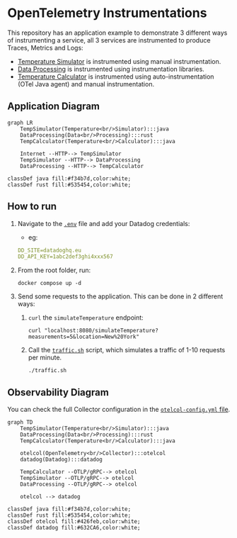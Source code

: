 # OpenTelemetry Instrumentations

This repository has an application example to demonstrate 3 different ways of instrumenting
a service, all 3 services are instrumented to produce Traces, Metrics and Logs:

- [Temperature Simulator](/src/temperature-simulator/) is instrumented using manual instrumentation.
- [Data Processing](/src/data-processing/) is instrumented using instrumentation libraries.
- [Temperature Calculator](/src/temperature-calculator/) is instrumented using auto-instrumentation
(OTel Java agent) and manual instrumentation.

## Application Diagram

```mermaid
graph LR
    TempSimulator(Temperature<br/>Simulator):::java
    DataProcessing(Data<br/>Processing):::rust
    TempCalculator(Temperature<br/>Calculator):::java

    Internet --HTTP--> TempSimulator
    TempSimulator --HTTP--> DataProcessing
    DataProcessing --HTTP--> TempCalculator

classDef java fill:#f34b7d,color:white;
classDef rust fill:#535454,color:white;
```

## How to run

1. Navigate to the [`.env`](.env) file and add your Datadog credentials:
    - eg:

    ```yaml
    DD_SITE=datadoghq.eu
    DD_API_KEY=1abc2def3ghi4xxx567
    ```

1. From the root folder, run:

    ```shell
    docker compose up -d
    ```

1. Send some requests to the application. This can be done in 2 different ways:

    1. `curl` the `simulateTemperature` endpoint:

        ```shell
        curl "localhost:8080/simulateTemperature?measurements=5&location=New%20York"
        ```

    1. Call the [`traffic.sh`](traffic.sh) script, which simulates a traffic of 1-10
    requests per minute.

        ```shell
        ./traffic.sh
        ```

## Observability Diagram

You can check the full Collector configuration in the
[`otelcol-config.yml` file](src/otelcollector/otelcol-config.yml).

```mermaid
graph TD
    TempSimulator(Temperature<br/>Simulator):::java
    DataProcessing(Data<br/>Processing):::rust
    TempCalculator(Temperature<br/>Calculator):::java

    otelcol(OpenTelemetry<br/>Collector):::otelcol
    datadog(Datadog):::datadog

    TempCalculator --OTLP/gRPC--> otelcol
    TempSimulator --OTLP/gRPC--> otelcol
    DataProcessing --OTLP/gRPC--> otelcol
    
    otelcol --> datadog

classDef java fill:#f34b7d,color:white;
classDef rust fill:#535454,color:white;
classDef otelcol fill:#426feb,color:white;
classDef datadog fill:#632CA6,color:white;
```
